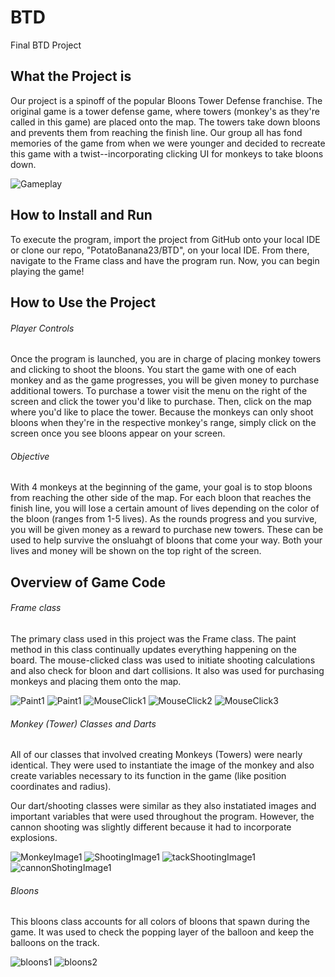 # BTD
Final BTD Project

## What the Project is

Our project is a spinoff of the popular Bloons Tower Defense franchise. The original game is a tower defense game, where
towers (monkey's as they're called in this game) are placed onto the map. The towers take down bloons and prevents them from
reaching the finish line. Our group all has fond memories of the game from when we were younger and decided to recreate this 
game with a twist--incorporating clicking UI for monkeys to take bloons down. 

![Gameplay](https://github.com/PotatoBanana23/BTD/blob/master/ezgif.com-gif-maker.gif)

## How to Install and Run

To execute the program, import the project from GitHub onto your local IDE or clone our repo, "PotatoBanana23/BTD", on your local IDE. From there, navigate to the 
Frame class and have the program run. Now, you can begin playing the game!

## How to Use the Project

###### Player Controls

Once the program is launched, you are in charge of placing monkey towers and clicking to shoot the bloons. You start the game
with one of each monkey and as the game progresses, you will be given money to purchase additional towers. To purchase a tower
visit the menu on the right of the screen and click the tower you'd like to purchase. Then, click on the map where you'd like to
place the tower. Because the monkeys can only shoot bloons when they're in the respective monkey's range, simply click on the screen
once you see bloons appear on your screen.

###### Objective
With 4 monkeys at the beginning of the game, your goal is to stop bloons from reaching the other side of the map. For each bloon that
reaches the finish line, you will lose a certain amount of lives depending on the color of the bloon (ranges from 1-5 lives). As the
rounds progress and you survive, you will be given money as a reward to purchase new towers. These can be used to help survive the 
onsluahgt of bloons that come your way. Both your lives and money will be shown on the top right of the screen. 

## Overview of Game Code

###### Frame class

The primary class used in this project was the Frame class. The paint method in this class continually updates everything happening
on the board. The mouse-clicked class was used to initiate shooting calculations and also check for bloon and dart collisions. 
It also was used for purchasing monkeys and placing them onto the map. 

![Paint1](https://github.com/PotatoBanana23/BTD/blob/master/paintImage1.PNG)
![Paint1](https://github.com/PotatoBanana23/BTD/blob/master/paintImage2.PNG)
![MouseClick1](https://github.com/PotatoBanana23/BTD/blob/master/mouseClickImage1.PNG)
![MouseClick2](https://github.com/PotatoBanana23/BTD/blob/master/mouseClickImage2.PNG)
![MouseClick3](https://github.com/PotatoBanana23/BTD/blob/master/mouseClickImage3.PNG)

###### Monkey (Tower) Classes and Darts

All of our classes that involved creating Monkeys (Towers) were nearly identical. They were used to instantiate the image of the monkey and also create variables necessary to its function in the game (like position coordinates and radius). 

Our dart/shooting classes were similar as they also instatiated images and important variables that were used throughout the program. However, the cannon shooting was slightly different because it had to incorporate explosions. 

![MonkeyImage1](https://github.com/PotatoBanana23/BTD/blob/master/monkeyImage1.PNG)
![ShootingImage1](https://github.com/PotatoBanana23/BTD/blob/master/shootingImage1.PNG)
![tackShootingImage1](https://github.com/PotatoBanana23/BTD/blob/master/tackShooting1.PNG)
![cannonShotingImage1](https://github.com/PotatoBanana23/BTD/blob/master/cannonShooting1.PNG)

###### Bloons

This bloons class accounts for all colors of bloons that spawn during the game. It was used to check the popping layer of the balloon and keep the balloons on the track. 

![bloons1](https://github.com/PotatoBanana23/BTD/blob/master/bloons1.PNG)
![bloons2](https://github.com/PotatoBanana23/BTD/blob/master/bloons2.PNG)

